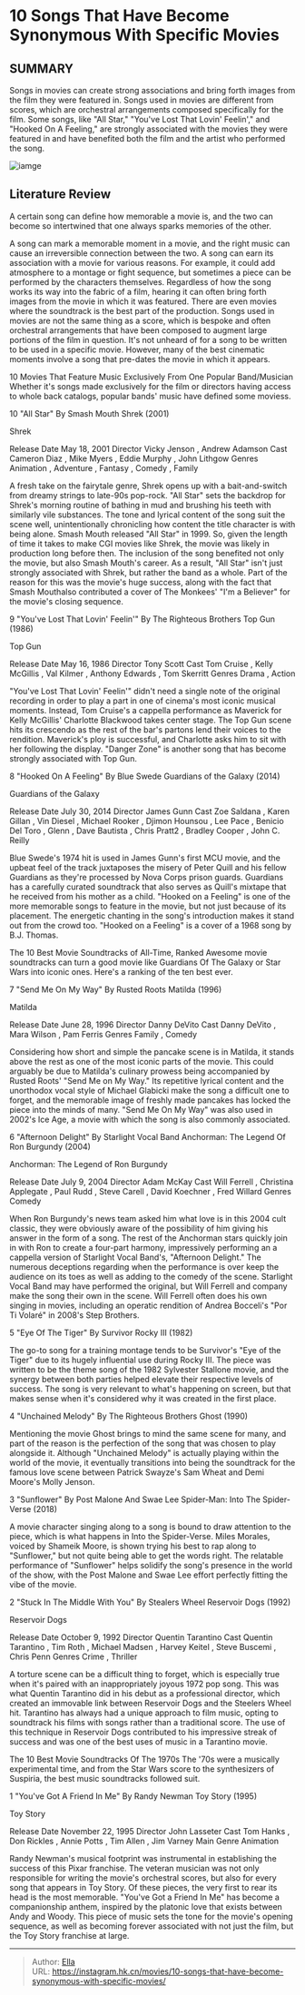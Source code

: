 # 10 Songs That Have Become Synonymous With Specific Movies


## SUMMARY 


 Songs in movies can create strong associations and bring forth images from the film they were featured in. 
 Songs used in movies are different from scores, which are orchestral arrangements composed specifically for the film. 
 Some songs, like &#34;All Star,&#34; &#34;You&#39;ve Lost That Lovin&#39; Feelin&#39;,&#34; and &#34;Hooked On A Feeling,&#34; are strongly associated with the movies they were featured in and have benefited both the film and the artist who performed the song. 

![iamge](https://static1.srcdn.com/wordpress/wp-content/uploads/2024/01/musics-became-famous-movies-associated.jpg)

## Literature Review

A certain song can define how memorable a movie is, and the two can become so intertwined that one always sparks memories of the other.




A song can mark a memorable moment in a movie, and the right music can cause an irreversible connection between the two. A song can earn its association with a movie for various reasons. For example, it could add atmosphere to a montage or fight sequence, but sometimes a piece can be performed by the characters themselves. Regardless of how the song works its way into the fabric of a film, hearing it can often bring forth images from the movie in which it was featured. There are even movies where the soundtrack is the best part of the production.
Songs used in movies are not the same thing as a score, which is bespoke and often orchestral arrangements that have been composed to augment large portions of the film in question. It&#39;s not unheard of for a song to be written to be used in a specific movie. However, many of the best cinematic moments involve a song that pre-dates the movie in which it appears.
            
 
 10 Movies That Feature Music Exclusively From One Popular Band/Musician 
Whether it&#39;s songs made exclusively for the film or directors having access to whole back catalogs, popular bands&#39; music have defined some moviess.












 








 10  &#34;All Star&#34; By Smash Mouth 
Shrek (2001)
        

  Shrek  


  Release Date    May 18, 2001     Director    Vicky Jenson , Andrew Adamson     Cast    Cameron Diaz , Mike Myers , Eddie Murphy , John Lithgow     Genres    Animation , Adventure , Fantasy , Comedy , Family    


A fresh take on the fairytale genre, Shrek opens up with a bait-and-switch from dreamy strings to late-90s pop-rock. &#34;All Star&#34; sets the backdrop for Shrek&#39;s morning routine of bathing in mud and brushing his teeth with similarly vile substances. The tone and lyrical content of the song suit the scene well, unintentionally chronicling how content the title character is with being alone.
Smash Mouth released &#34;All Star&#34; in 1999. So, given the length of time it takes to make CGI movies like Shrek, the movie was likely in production long before then. The inclusion of the song benefited not only the movie, but also Smash Mouth&#39;s career. As a result, &#34;All Star&#34; isn&#39;t just strongly associated with Shrek, but rather the band as a whole. Part of the reason for this was the movie&#39;s huge success, along with the fact that Smash Mouthalso contributed a cover of The Monkees&#39; &#34;I&#39;m a Believer&#34; for the movie&#39;s closing sequence.





 9  &#34;You&#39;ve Lost That Lovin&#39; Feelin&#39;&#34; By The Righteous Brothers 
Top Gun (1986)
        

  Top Gun  


  Release Date    May 16, 1986     Director    Tony Scott     Cast    Tom Cruise , Kelly McGillis , Val Kilmer , Anthony Edwards , Tom Skerritt     Genres    Drama , Action    


&#34;You&#39;ve Lost That Lovin&#39; Feelin&#39;&#34; didn&#39;t need a single note of the original recording in order to play a part in one of cinema&#39;s most iconic musical moments. Instead, Tom Cruise&#39;s a cappella performance as Maverick for Kelly McGillis&#39; Charlotte Blackwood takes center stage. The Top Gun scene hits its crescendo as the rest of the bar&#39;s partons lend their voices to the rendition. Maverick&#39;s ploy is successful, and Charlotte asks him to sit with her following the display.
&#34;Danger Zone&#34; is another song that has become strongly associated with Top Gun. 






 8  &#34;Hooked On A Feeling&#34; By Blue Swede 
Guardians of the Galaxy (2014)


 







  Guardians of the Galaxy  


  Release Date    July 30, 2014     Director    James Gunn     Cast    Zoe Saldana , Karen Gillan , Vin Diesel , Michael Rooker , Djimon Hounsou , Lee Pace , Benicio Del Toro , Glenn   , Dave Bautista , ​Chris Pratt2 , Bradley Cooper , John C. Reilly    


Blue Swede&#39;s 1974 hit is used in James Gunn&#39;s first MCU movie, and the upbeat feel of the track juxtaposes the misery of Peter Quill and his fellow Guardians as they&#39;re processed by Nova Corps prison guards. Guardians has a carefully curated soundtrack that also serves as Quill&#39;s mixtape that he received from his mother as a child. &#34;Hooked on a Feeling&#34; is one of the more memorable songs to feature in the movie, but not just because of its placement. The energetic chanting in the song&#39;s introduction makes it stand out from the crowd too.
&#34;Hooked on a Feeling&#34; is a cover of a 1968 song by B.J. Thomas. 

            
 
 The 10 Best Movie Soundtracks of All-Time, Ranked 
Awesome movie soundtracks can turn a good movie like Guardians Of The Galaxy or Star Wars into iconic ones. Here&#39;s a ranking of the ten best ever.








 7  &#34;Send Me On My Way&#34; By Rusted Roots 
Matilda (1996)
        

  Matilda  


  Release Date    June 28, 1996     Director    Danny DeVito     Cast    Danny DeVito , Mara Wilson , Pam Ferris     Genres    Family , Comedy    


Considering how short and simple the pancake scene is in Matilda, it stands above the rest as one of the most iconic parts of the movie. This could arguably be due to Matilda&#39;s culinary prowess being accompanied by Rusted Roots&#39; &#34;Send Me on My Way.&#34; Its repetitive lyrical content and the unorthodox vocal style of Michael Glabicki make the song a difficult one to forget, and the memorable image of freshly made pancakes has locked the piece into the minds of many.
&#34;Send Me On My Way&#34; was also used in 2002&#39;s Ice Age, a movie with which the song is also commonly associated. 






 6  &#34;Afternoon Delight&#34; By Starlight Vocal Band 
Anchorman: The Legend Of Ron Burgundy (2004)
        

  Anchorman: The Legend of Ron Burgundy  


  Release Date    July 9, 2004     Director    Adam McKay     Cast    Will Ferrell , Christina Applegate , Paul Rudd , Steve Carell , David Koechner , Fred Willard     Genres    Comedy    


When Ron Burgundy&#39;s news team asked him what love is in this 2004 cult classic, they were obviously aware of the possibility of him giving his answer in the form of a song. The rest of the Anchorman stars quickly join in with Ron to create a four-part harmony, impressively performing an a cappella version of Starlight Vocal Band&#39;s, &#34;Afternoon Delight.&#34; The numerous deceptions regarding when the performance is over keep the audience on its toes as well as adding to the comedy of the scene. Starlight Vocal Band may have performed the original, but Will Ferrell and company make the song their own in the scene.
Will Ferrell often does his own singing in movies, including an operatic rendition of Andrea Bocceli&#39;s &#34;Por Ti Volaré&#34; in 2008&#39;s Step Brothers. 






 5  &#34;Eye Of The Tiger&#34; By Survivor 
Rocky III (1982)
        

The go-to song for a training montage tends to be Survivor&#39;s &#34;Eye of the Tiger&#34; due to its hugely influential use during Rocky III. The piece was written to be the theme song of the 1982 Sylvester Stallone movie, and the synergy between both parties helped elevate their respective levels of success. The song is very relevant to what&#39;s happening on screen, but that makes sense when it&#39;s considered why it was created in the first place.





 4  &#34;Unchained Melody&#34; By The Righteous Brothers 
Ghost (1990)
        

Mentioning the movie Ghost brings to mind the same scene for many, and part of the reason is the perfection of the song that was chosen to play alongside it. Although &#34;Unchained Melody&#34; is actually playing within the world of the movie, it eventually transitions into being the soundtrack for the famous love scene between Patrick Swayze&#39;s Sam Wheat and Demi Moore&#39;s Molly Jenson.





 3  &#34;Sunflower&#34; By Post Malone And Swae Lee 
Spider-Man: Into The Spider-Verse (2018)


 







A movie character singing along to a song is bound to draw attention to the piece, which is what happens in Into the Spider-Verse. Miles Morales, voiced by Shameik Moore, is shown trying his best to rap along to &#34;Sunflower,&#34; but not quite being able to get the words right. The relatable performance of &#34;Sunflower&#34; helps solidify the song&#39;s presence in the world of the show, with the Post Malone and Swae Lee effort perfectly fitting the vibe of the movie.





 2  &#34;Stuck In The Middle With You&#34; By Stealers Wheel 
Reservoir Dogs (1992)
        

  Reservoir Dogs  


  Release Date    October 9, 1992     Director    Quentin Tarantino     Cast    Quentin Tarantino , Tim Roth , Michael Madsen , Harvey Keitel , Steve Buscemi , Chris Penn     Genres    Crime , Thriller    


A torture scene can be a difficult thing to forget, which is especially true when it&#39;s paired with an inappropriately joyous 1972 pop song. This was what Quentin Tarantino did in his debut as a professional director, which created an immovable link between Reservoir Dogs and the Steelers Wheel hit. Tarantino has always had a unique approach to film music, opting to soundtrack his films with songs rather than a traditional score. The use of this technique in Reservoir Dogs contributed to his impressive streak of success and was one of the best uses of music in a Tarantino movie.
            
 
 The 10 Best Movie Soundtracks Of The 1970s 
The &#39;70s were a musically experimental time, and from the Star Wars score to the synthesizers of Suspiria, the best music soundtracks followed suit.








 1  &#34;You&#39;ve Got A Friend In Me&#34; By Randy Newman 
Toy Story (1995)


 







  Toy Story  


  Release Date    November 22, 1995     Director    John Lasseter     Cast    Tom Hanks , Don Rickles , Annie Potts , Tim Allen , Jim Varney     Main Genre    Animation    


Randy Newman&#39;s musical footprint was instrumental in establishing the success of this Pixar franchise. The veteran musician was not only responsible for writing the movie&#39;s orchestral scores, but also for every song that appears in Toy Story. Of these pieces, the very first to rear its head is the most memorable. &#34;You&#39;ve Got a Friend In Me&#34; has become a companionship anthem, inspired by the platonic love that exists between Andy and Woody. This piece of music sets the tone for the movie&#39;s opening sequence, as well as becoming forever associated with not just the film, but the Toy Story franchise at large. 

---

> Author: [Ella](https://instagram.hk.cn/)  
> URL: https://instagram.hk.cn/movies/10-songs-that-have-become-synonymous-with-specific-movies/  

